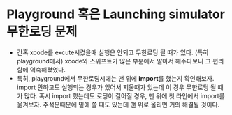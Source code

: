 # Playground 혹은 Launching simulator 무한로딩 문제

- 간혹 xcode를 excute시켰을때 실행은 안되고 무한로딩 될 때가 있다. (특히 playground에서) xcode와 스위프트가 많은 부분에서 알아서 해주다보니 그 편리함에 익숙해졌었다.
- 특히, playground에서 무한로딩시에는 맨 위에 **import**를 했는지 확인해보자. import 안하고도 실행되는 경우가 있어서 지울때가 있는데 이 경우 무한로딩 될 때가 많다. 혹시 import 했는데도 로딩이 길어질 경우, 맨 위에 첫 라인에서 import를 옮겨보자. 주석문때문에 밑에 쓸 때도 있는데 맨 위로 올리면 거의 해결될 것이다.